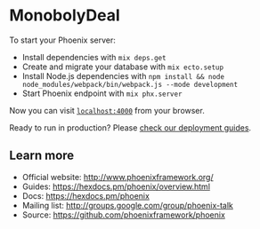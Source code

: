 # MonobolyDeal

To start your Phoenix server:

  * Install dependencies with `mix deps.get`
  * Create and migrate your database with `mix ecto.setup`
  * Install Node.js dependencies with `npm install && node node_modules/webpack/bin/webpack.js --mode development`
  * Start Phoenix endpoint with `mix phx.server`

Now you can visit [`localhost:4000`](http://localhost:4000) from your browser.

Ready to run in production? Please [check our deployment guides](https://hexdocs.pm/phoenix/deployment.html).

## Learn more

  * Official website: http://www.phoenixframework.org/
  * Guides: https://hexdocs.pm/phoenix/overview.html
  * Docs: https://hexdocs.pm/phoenix
  * Mailing list: http://groups.google.com/group/phoenix-talk
  * Source: https://github.com/phoenixframework/phoenix

